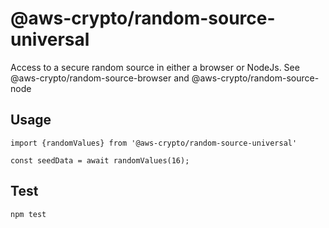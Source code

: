 # @aws-crypto/random-source-universal

Access to a secure random source in either a browser or NodeJs.
See @aws-crypto/random-source-browser and @aws-crypto/random-source-node

## Usage

```
import {randomValues} from '@aws-crypto/random-source-universal'

const seedData = await randomValues(16);

```

## Test

`npm test`
